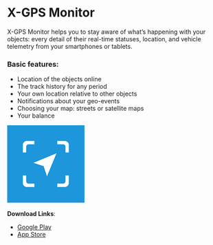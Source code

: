 # X-GPS Monitor

X-GPS Monitor helps you to stay aware of what’s happening with your objects: every detail of their real-time statuses, location, and vehicle telemetry from your smartphones or tablets.

### **Basic features**:

- Location of the objects online
- The track history for any period
- Your own location relative to other objects
- Notifications about your geo-events
- Choosing your map: streets or satellite maps
- Your balance

![image-20250304-161523.png](attachments/image-20250304-161523.png)

**Download Links**:

- [Google Play](https://play.google.com/store/apps/details?id=com.navixy.xgps.client.app)
- [App Store](https://apps.apple.com/us/app/x-gps-monitor/id883610994)